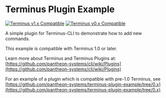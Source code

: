 # Terminus Plugin Example

[![Terminus v1.x Compatible](https://img.shields.io/badge/terminus-v1.x-green.svg)](https://github.com/pantheon-systems/terminus-plugin-example/tree/1.x)
[![Terminus v0.x Compatible](https://img.shields.io/badge/terminus-v0.x-green.svg)](https://github.com/pantheon-systems/terminus-plugin-example/tree/0.x)

A simple plugin for Terminus-CLI to demonstrate how to add new commands.

This example is compatible with Terminus 1.0 or later. 

Learn more about Terminus and Terminus Plugins at:
[https://github.com/pantheon-systems/cli/wiki/Plugins](https://github.com/pantheon-systems/cli/wiki/Plugins)

For an example of a plugin which is compatible with pre-1.0 Terminus, see [https://github.com/pantheon-systems/terminus-plugin-example/tree/0.x](https://github.com/pantheon-systems/terminus-plugin-example/tree/0.x)
